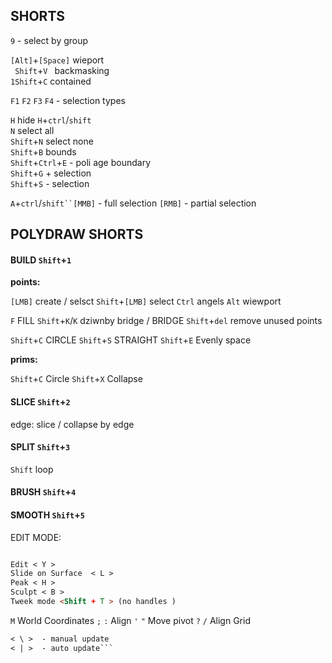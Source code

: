 ## SHORTS  
`9` - select by group

`[Alt]`+`[Space]`  wieport  
` Shift`+`V ` backmasking   
`1Shift`+`C` contained  


`F1` `F2` `F3` `F4` - selection types   

`H`  hide `H`+`ctrl`/`shift`  
`N` select all  
`Shift`+`N` select none  
`Shift`+`B` bounds   
`Shift`+`Ctrl`+`E` - poli age boundary  
`Shift`+`G` + selection  
`Shift`+`S` - selection  

`A`+`ctrl`/`shift``[MMB]` - full selection `[RMB]` - partial selection   

## POLYDRAW SHORTS  


#### BUILD `Shift`+`1`

**points:**

`[LMB]` create / selsct
`Shift`+`[LMB]` select
`Ctrl` angels
`Alt` wiewport

`F` FILL
`Shift`+`K`/`K`  dziwnby bridge / BRIDGE
`Shift`+`del` remove unused points

`Shift`+`C` CIRCLE
`Shift`+`S` STRAIGHT
`Shift`+`E` Evenly space

**prims:**

`Shift`+`C` Circle
`Shift`+`X` Collapse

 
#### SLICE `Shift`+`2` 

edge: slice / collapse by edge 

#### SPLIT `Shift`+`3`

`Shift` loop 

#### BRUSH `Shift`+`4`  

#### SMOOTH `Shift`+`5`  



EDIT MODE:
```md

Edit < Y >
Slide on Surface  < L >
Peak < H >
Sculpt < B >
Tweek mode <Shift + T > (no handles )
```


`M` World Coordinates
`;` `:` Align
`'` `"` Move pivot
`?` `/` Align Grid



```md
< \ >  - manual update
< | >  - auto update```
